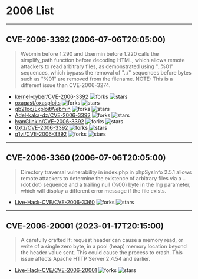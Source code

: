 # 2006 List

---
## CVE-2006-3392 (2006-07-06T20:05:00)
> Webmin before 1.290 and Usermin before 1.220 calls the simplify_path function before decoding HTML, which allows remote attackers to read arbitrary files, as demonstrated using "..%01" sequences, which bypass the removal of "../" sequences before bytes such as "%01" are removed from the filename.  NOTE: This is a different issue than CVE-2006-3274.
- [kernel-cyber/CVE-2006-3392](https://github.com/kernel-cyber/CVE-2006-3392)	<img alt="forks" src="https://img.shields.io/github/forks/kernel-cyber/CVE-2006-3392">	<img alt="stars" src="https://img.shields.io/github/stars/kernel-cyber/CVE-2006-3392">
- [oxagast/oxasploits](https://github.com/oxagast/oxasploits)	<img alt="forks" src="https://img.shields.io/github/forks/oxagast/oxasploits">	<img alt="stars" src="https://img.shields.io/github/stars/oxagast/oxasploits">
- [gb21oc/ExploitWebmin](https://github.com/gb21oc/ExploitWebmin)	<img alt="forks" src="https://img.shields.io/github/forks/gb21oc/ExploitWebmin">	<img alt="stars" src="https://img.shields.io/github/stars/gb21oc/ExploitWebmin">
- [Adel-kaka-dz/CVE-2006-3392](https://github.com/Adel-kaka-dz/CVE-2006-3392)	<img alt="forks" src="https://img.shields.io/github/forks/Adel-kaka-dz/CVE-2006-3392">	<img alt="stars" src="https://img.shields.io/github/stars/Adel-kaka-dz/CVE-2006-3392">
- [IvanGlinkin/CVE-2006-3392](https://github.com/IvanGlinkin/CVE-2006-3392)	<img alt="forks" src="https://img.shields.io/github/forks/IvanGlinkin/CVE-2006-3392">	<img alt="stars" src="https://img.shields.io/github/stars/IvanGlinkin/CVE-2006-3392">
- [0xtz/CVE-2006-3392](https://github.com/0xtz/CVE-2006-3392)	<img alt="forks" src="https://img.shields.io/github/forks/0xtz/CVE-2006-3392">	<img alt="stars" src="https://img.shields.io/github/stars/0xtz/CVE-2006-3392">
- [g1vi/CVE-2006-3392](https://github.com/g1vi/CVE-2006-3392)	<img alt="forks" src="https://img.shields.io/github/forks/g1vi/CVE-2006-3392">	<img alt="stars" src="https://img.shields.io/github/stars/g1vi/CVE-2006-3392">

---
## CVE-2006-3360 (2006-07-06T20:05:00)
> Directory traversal vulnerability in index.php in phpSysInfo 2.5.1 allows remote attackers to determine the existence of arbitrary files via a .. (dot dot) sequence and a trailing null (%00) byte in the lng parameter, which will display a different error message if the file exists.
- [Live-Hack-CVE/CVE-2006-3360](https://github.com/Live-Hack-CVE/CVE-2006-3360)	<img alt="forks" src="https://img.shields.io/github/forks/Live-Hack-CVE/CVE-2006-3360">	<img alt="stars" src="https://img.shields.io/github/stars/Live-Hack-CVE/CVE-2006-3360">

---
## CVE-2006-20001 (2023-01-17T20:15:00)
> A carefully crafted If: request header can cause a memory read, or write of a single zero byte, in a pool (heap) memory location beyond the header value sent. This could cause the process to crash. This issue affects Apache HTTP Server 2.4.54 and earlier.
- [Live-Hack-CVE/CVE-2006-20001](https://github.com/Live-Hack-CVE/CVE-2006-20001)	<img alt="forks" src="https://img.shields.io/github/forks/Live-Hack-CVE/CVE-2006-20001">	<img alt="stars" src="https://img.shields.io/github/stars/Live-Hack-CVE/CVE-2006-20001">
